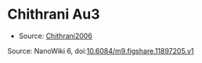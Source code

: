 <a name="material" />

# Chithrani Au3
<script type="application/ld+json">
  {
    "@context": "https://schema.org/",
    "@type": "ChemicalSubstance",
    "@id": "https://egonw.github.io/nanowiki/nanowiki418.html#material",
    "http://purl.org/dc/terms/conformsTo":
      {
        "@type": "CreativeWork",
        "@id": "https://bioschemas.org/profiles/ChemicalSubstance/0.4-RELEASE/"
      },
    "identfier": "418",
    "name": "Chithrani Au3",
    "url": "https://egonw.github.io/nanowiki/nanowiki418.html#material",
    "sameAs": "http://127.0.0.1/mediawiki/index.php/Special:URIResolver/Chithrani_Au3"
  }
</script>


* Source: [Chithrani2006](articleChithrani2006.md)


Source: NanoWiki 6, doi:[10.6084/m9.figshare.11897205.v1](https://doi.org/10.6084/m9.figshare.11897205.v1)
